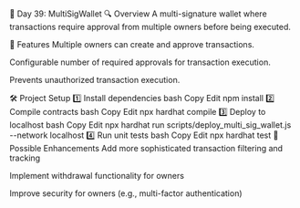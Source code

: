 🏦 Day 39: MultiSigWallet
🔍 Overview
A multi-signature wallet where transactions require approval from multiple owners before being executed.

📜 Features
Multiple owners can create and approve transactions.

Configurable number of required approvals for transaction execution.

Prevents unauthorized transaction execution.

🛠️ Project Setup
1️⃣ Install dependencies
bash
Copy
Edit
npm install
2️⃣ Compile contracts
bash
Copy
Edit
npx hardhat compile
3️⃣ Deploy to localhost
bash
Copy
Edit
npx hardhat run scripts/deploy_multi_sig_wallet.js --network localhost
4️⃣ Run unit tests
bash
Copy
Edit
npx hardhat test
📌 Possible Enhancements
Add more sophisticated transaction filtering and tracking

Implement withdrawal functionality for owners

Improve security for owners (e.g., multi-factor authentication)

